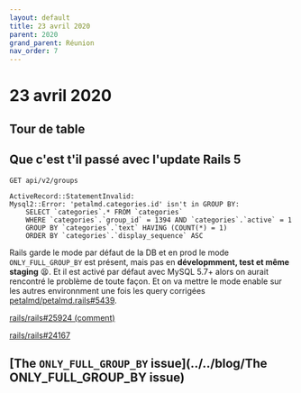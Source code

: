 ```yaml
---
layout: default
title: 23 avril 2020
parent: 2020
grand_parent: Réunion
nav_order: 7
---
```


# 23 avril 2020

## Tour de table

## Que c'est t'il passé avec l'update Rails 5

`GET api/v2/groups`
```
ActiveRecord::StatementInvalid: 
Mysql2::Error: 'petalmd.categories.id' isn't in GROUP BY: 
    SELECT `categories`.* FROM `categories` 
    WHERE `categories`.`group_id` = 1394 AND `categories`.`active` = 1 
    GROUP BY `categories`.`text` HAVING (COUNT(*) = 1) 
    ORDER BY `categories`.`display_sequence` ASC
```

Rails garde le mode par défaut de la DB et en prod le mode `ONLY_FULL_GROUP_BY` est présent, mais pas en **dévelopmment, test et même staging** 😫. 
Et il est activé par défaut avec MySQL 5.7+ alors on aurait rencontré le problème de toute façon. 
Et on va mettre le mode enable sur les autres environnment une fois les query corrigées [petalmd/petalmd.rails#5439](https://github.com/petalmd/petalmd.rails/pull/5439).

[rails/rails#25924 (comment)](https://github.com/rails/rails/issues/25924#issuecomment-234711433)

[rails/rails#24167](https://github.com/rails/rails/pull/24167)

## [The `ONLY_FULL_GROUP_BY` issue](../../blog/The ONLY_FULL_GROUP_BY issue)

